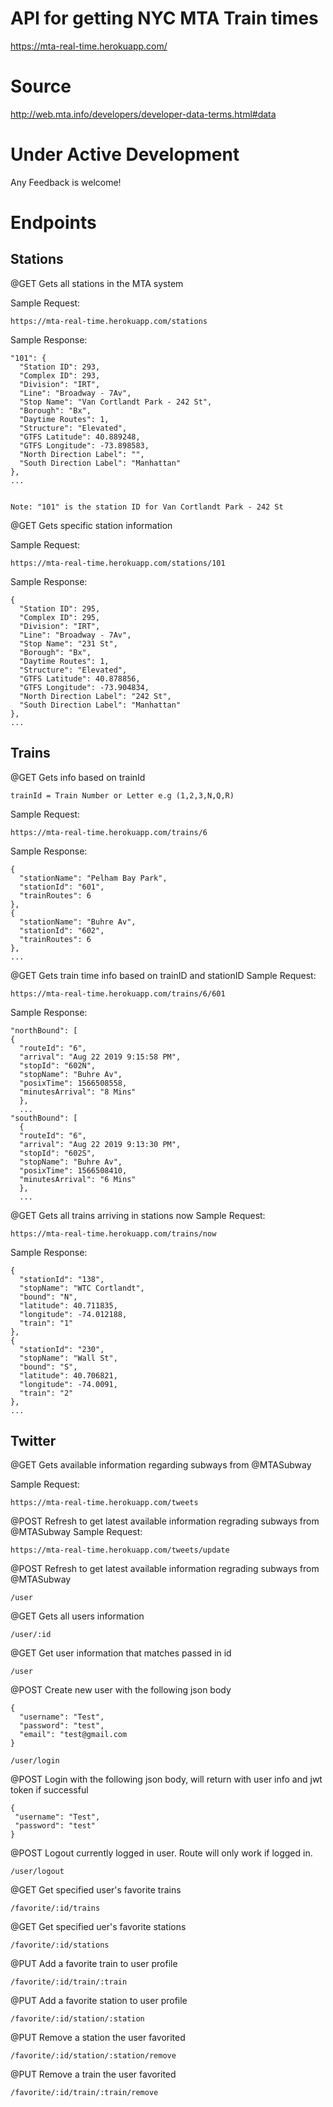 # API for getting NYC MTA Train times
https://mta-real-time.herokuapp.com/

# Source 
http://web.mta.info/developers/developer-data-terms.html#data

# Under Active Development 
Any Feedback is welcome!
# Endpoints

## Stations
@GET Gets all stations in the MTA system

Sample Request:
```
https://mta-real-time.herokuapp.com/stations
```
Sample Response:
```
"101": {
  "Station ID": 293,
  "Complex ID": 293,
  "Division": "IRT",
  "Line": "Broadway - 7Av",
  "Stop Name": "Van Cortlandt Park - 242 St",
  "Borough": "Bx",
  "Daytime Routes": 1,
  "Structure": "Elevated",
  "GTFS Latitude": 40.889248,
  "GTFS Longitude": -73.898583,
  "North Direction Label": "",
  "South Direction Label": "Manhattan"
},
...
```
```

Note: "101" is the station ID for Van Cortlandt Park - 242 St
```
@GET Gets specific station information 

Sample Request:
```
https://mta-real-time.herokuapp.com/stations/101
```
Sample Response:
```
{
  "Station ID": 295,
  "Complex ID": 295,
  "Division": "IRT",
  "Line": "Broadway - 7Av",
  "Stop Name": "231 St",
  "Borough": "Bx",
  "Daytime Routes": 1,
  "Structure": "Elevated",
  "GTFS Latitude": 40.878856,
  "GTFS Longitude": -73.904834,
  "North Direction Label": "242 St",
  "South Direction Label": "Manhattan"
},
...
```

## Trains
@GET Gets info based on trainId
```
trainId = Train Number or Letter e.g (1,2,3,N,Q,R)
```
Sample Request:
```
https://mta-real-time.herokuapp.com/trains/6
```
Sample Response:
```
{
  "stationName": "Pelham Bay Park",
  "stationId": "601",
  "trainRoutes": 6
},
{
  "stationName": "Buhre Av",
  "stationId": "602",
  "trainRoutes": 6
},
...
```
@GET Gets train time info based on trainID and stationID
Sample Request:
```
https://mta-real-time.herokuapp.com/trains/6/601
```
Sample Response:
```
"northBound": [
{
  "routeId": "6",
  "arrival": "Aug 22 2019 9:15:58 PM",
  "stopId": "602N",
  "stopName": "Buhre Av",
  "posixTime": 1566508558,
  "minutesArrival": "8 Mins"
  },
  ...
"southBound": [
  {
  "routeId": "6",
  "arrival": "Aug 22 2019 9:13:30 PM",
  "stopId": "602S",
  "stopName": "Buhre Av",
  "posixTime": 1566508410,
  "minutesArrival": "6 Mins"
  },
  ...
```

@GET Gets all trains arriving in stations now
Sample Request:
```
https://mta-real-time.herokuapp.com/trains/now
```
Sample Response:
```
{
  "stationId": "138",
  "stopName": "WTC Cortlandt",
  "bound": "N",
  "latitude": 40.711835,
  "longitude": -74.012188,
  "train": "1"
},
{
  "stationId": "230",
  "stopName": "Wall St",
  "bound": "S",
  "latitude": 40.706821,
  "longitude": -74.0091,
  "train": "2"
},
...

```
## Twitter
@GET Gets available information regarding subways from @MTASubway

Sample Request:
```
https://mta-real-time.herokuapp.com/tweets
```
@POST Refresh to get latest available information regrading subways from @MTASubway
Sample Request:
```
https://mta-real-time.herokuapp.com/tweets/update
```
@POST Refresh to get latest available information regrading subways from @MTASubway

`/user`

@GET Gets all users information

`/user/:id`

@GET Get user information that matches passed in id

`/user`

@POST Create new user with the following json body 
```
{
  "username": "Test",
  "password": "test",
  "email": "test@gmail.com
}
 ```
 
 `/user/login`
 
 @POST Login with the following json body, will return with user info and jwt token if successful 
 
 ```
 {
  "username": "Test",
  "password": "test"
 }
```

@POST Logout currently logged in user. Route will only work if logged in.

`/user/logout`

@GET Get specified user's favorite trains

`/favorite/:id/trains`

@GET Get specified uer's favorite stations

`/favorite/:id/stations`

@PUT Add a favorite train to user profile

`/favorite/:id/train/:train`

@PUT Add a favorite station to user profile

`/favorite/:id/station/:station`

@PUT Remove a station the user favorited

`/favorite/:id/station/:station/remove`

@PUT Remove a train the user favorited

`/favorite/:id/train/:train/remove`
